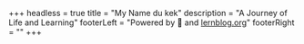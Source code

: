 +++
headless = true
title = "My Name du kek"
description = "A Journey of Life and Learning"
footerLeft = "Powered by 💛 and [lernblog.org](https://www.lernblog.org)"
footerRight = "[](https://www.lernblog.org)"
+++
